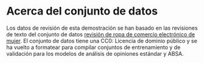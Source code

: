 # <a name="about-the-dataset"></a>Acerca del conjunto de datos

Los datos de revisión de esta demostración se han basado en las revisiones de texto del conjunto de datos [revisión de ropa de comercio electrónico de mujer](https://www.kaggle.com/nicapotato/womens-ecommerce-clothing-reviews/). El conjunto de datos tiene una CC0: Licencia de dominio público y se ha vuelto a formatear para compilar conjuntos de entrenamiento y de validación para los modelos de análisis de opiniones estándar y ABSA.  
